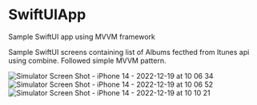 # SwiftUIApp
Sample SwiftUI app using MVVM framework

Sample SwiftUI screens containing list of Albums fecthed from Itunes api using combine. Followed simple MVVM pattern.

![Simulator Screen Shot - iPhone 14 - 2022-12-19 at 10 06 34](https://user-images.githubusercontent.com/41311647/208469406-0d440da9-d248-48af-8495-321875696160.png)
![Simulator Screen Shot - iPhone 14 - 2022-12-19 at 10 06 52](https://user-images.githubusercontent.com/41311647/208469422-0c5b7cdb-9123-4707-afb0-60870cf3ecda.png)
![Simulator Screen Shot - iPhone 14 - 2022-12-19 at 10 10 21](https://user-images.githubusercontent.com/41311647/208469735-8a63fe6b-4875-4b1e-bf34-31522de8a74b.png)
